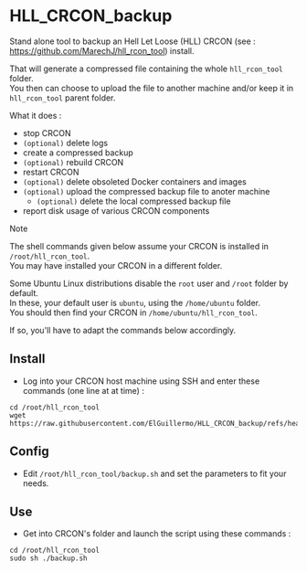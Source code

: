 # HLL_CRCON_backup
Stand alone tool to backup an Hell Let Loose (HLL) CRCON (see : https://github.com/MarechJ/hll_rcon_tool) install.

That will generate a compressed file containing the whole `hll_rcon_tool` folder.  
You then can choose to upload the file to another machine and/or keep it in `hll_rcon_tool` parent folder.

What it does :  
- stop CRCON  
- `(optional)` delete logs  
- create a compressed backup  
- `(optional)` rebuild CRCON  
- restart CRCON  
- `(optional)` delete obsoleted Docker containers and images  
- `(optional)` upload the compressed backup file to anoter machine  
  - `(optional)` delete the local compressed backup file  
- report disk usage of various CRCON components

> [!NOTE]
> The shell commands given below assume your CRCON is installed in `/root/hll_rcon_tool`.  
> You may have installed your CRCON in a different folder.  
>   
> Some Ubuntu Linux distributions disable the `root` user and `/root` folder by default.  
> In these, your default user is `ubuntu`, using the `/home/ubuntu` folder.  
> You should then find your CRCON in `/home/ubuntu/hll_rcon_tool`.  
>   
> If so, you'll have to adapt the commands below accordingly.

## Install
- Log into your CRCON host machine using SSH and enter these commands (one line at at time) :
```shell
cd /root/hll_rcon_tool
wget https://raw.githubusercontent.com/ElGuillermo/HLL_CRCON_backup/refs/heads/main/backup.sh
```

## Config
- Edit `/root/hll_rcon_tool/backup.sh` and set the parameters to fit your needs.

## Use
- Get into CRCON's folder and launch the script using these commands :
```shell
cd /root/hll_rcon_tool
sudo sh ./backup.sh
```
